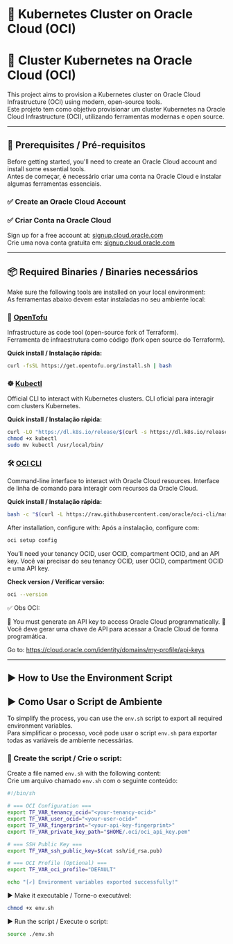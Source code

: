 # 🚀 Kubernetes Cluster on Oracle Cloud (OCI)  
# 🚀 Cluster Kubernetes na Oracle Cloud (OCI)

This project aims to provision a Kubernetes cluster on Oracle Cloud Infrastructure (OCI) using modern, open-source tools.  
Este projeto tem como objetivo provisionar um cluster Kubernetes na Oracle Cloud Infrastructure (OCI), utilizando ferramentas modernas e open source.

---

## 🔧 Prerequisites / Pré-requisitos

Before getting started, you'll need to create an Oracle Cloud account and install some essential tools.  
Antes de começar, é necessário criar uma conta na Oracle Cloud e instalar algumas ferramentas essenciais.

### ✅ Create an Oracle Cloud Account  
### ✅ Criar Conta na Oracle Cloud

Sign up for a free account at: [signup.cloud.oracle.com](https://signup.cloud.oracle.com/)  
Crie uma nova conta gratuita em: [signup.cloud.oracle.com](https://signup.cloud.oracle.com/)

---

## 📦 Required Binaries / Binaries necessários

Make sure the following tools are installed on your local environment:  
As ferramentas abaixo devem estar instaladas no seu ambiente local:

### 🧱 [OpenTofu](https://opentofu.org/)

Infrastructure as code tool (open-source fork of Terraform).  
Ferramenta de infraestrutura como código (fork open source do Terraform).

**Quick install / Instalação rápida:**

```bash
curl -fsSL https://get.opentofu.org/install.sh | bash
```

### ☸️ [Kubectl](https://kubernetes.io/docs/tasks/tools/)

Official CLI to interact with Kubernetes clusters.
CLI oficial para interagir com clusters Kubernetes.

**Quick install / Instalação rápida:**

```bash
curl -LO "https://dl.k8s.io/release/$(curl -s https://dl.k8s.io/release/stable.txt)/bin/linux/amd64/kubectl"
chmod +x kubectl
sudo mv kubectl /usr/local/bin/
```

### 🛠️ [OCI CLI](https://docs.oracle.com/en-us/iaas/Content/API/SDKDocs/cliinstall.htm)

Command-line interface to interact with Oracle Cloud resources.
Interface de linha de comando para interagir com recursos da Oracle Cloud.

**Quick install / Instalação rápida:**

```bash
bash -c "$(curl -L https://raw.githubusercontent.com/oracle/oci-cli/master/scripts/install/install.sh)"
```
After installation, configure with:
Após a instalação, configure com:

```bash
oci setup config
```
You’ll need your tenancy OCID, user OCID, compartment OCID, and an API key.
Você vai precisar do seu tenancy OCID, user OCID, compartment OCID e uma API key.

**Check version / Verificar versão:**
```bash
oci --version
```

✅ Obs OCI:

🔐 You must generate an API key to access Oracle Cloud programmatically.
🔐 Você deve gerar uma chave de API para acessar a Oracle Cloud de forma programática.

Go to: https://cloud.oracle.com/identity/domains/my-profile/api-keys

---

## ▶️ How to Use the Environment Script  
## ▶️ Como Usar o Script de Ambiente

To simplify the process, you can use the `env.sh` script to export all required environment variables.  
Para simplificar o processo, você pode usar o script `env.sh` para exportar todas as variáveis de ambiente necessárias.

### 📄 Create the script / Crie o script:

Create a file named `env.sh` with the following content:  
Crie um arquivo chamado `env.sh` com o seguinte conteúdo:

```bash
#!/bin/sh

# === OCI Configuration ===
export TF_VAR_tenancy_ocid="<your-tenancy-ocid>"
export TF_VAR_user_ocid="<your-user-ocid>"
export TF_VAR_fingerprint="<your-api-key-fingerprint>"
export TF_VAR_private_key_path="$HOME/.oci/oci_api_key.pem"

# === SSH Public Key ===
export TF_VAR_ssh_public_key=$(cat ssh/id_rsa.pub)

# === OCI Profile (Optional) ===
export TF_VAR_oci_profile="DEFAULT"

echo "[✓] Environment variables exported successfully!"
```

▶️ Make it executable / Torne-o executável:

```bash
chmod +x env.sh
```

▶️ Run the script / Execute o script:

```bash
source ./env.sh
```